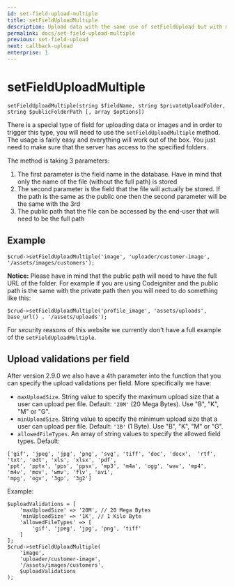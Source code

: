```yaml
---
id: set-field-upload-multiple
title: setFieldUploadMultiple
description: Upload data with the same use of setFieldUpload but with multiple uploads separated by comma in one field
permalink: docs/set-field-upload-multiple
previous: set-field-upload
next: callback-upload
enterprise: 1
---
```


# setFieldUploadMultiple

<pre><code class="language-php">setFieldUploadMultiple(string $fieldName, string $privateUploadFolder, string $publicFolderPath [, array $options])</code></pre>
There is a special type of field for uploading data or images and in order to trigger this type, you will need to use the <code>setFieldUploadMultiple</code> method. The usage is fairly easy and everything will work out of the box. You just need to make sure that the server has access to the specified folders.

The method is taking 3 parameters:
<ol>
	<li>The first parameter is the field name in the database. Have in mind that only the name of the file (without the full path) is stored</li>
	<li>The second parameter is the field that the file will actually be stored. If the path is the same as the public one then the second parameter will be the same with the 3rd</li>
	<li>The public path that the file can be accessed by the end-user that will need to be the full path</li>
</ol>

## Example
<pre><code class="language-php">$crud->setFieldUploadMultiple('image', 'uploader/customer-image', '/assets/images/customers');</code></pre>

<strong>Notice:</strong> Please have in mind that the public path will need to have the full URL of the folder. For example if you are using Codeigniter and the public path is the same with the private path then you will need to do something like this:

<pre><code class="language-php">$crud->setFieldUploadMultiple('profile_image', 'assets/uploads', base_url() . '/assets/uploads');</code></pre>

For security reasons of this website we currently don't have a full example of the <code>setFieldUploadMultiple</code>.

## Upload validations per field

After version 2.9.0 we also have a 4th parameter into the function that you can specify the upload validations per field. More specifically we have:

 - `maxUploadSize`. String value to specify the maximum upload size that a user can upload per file. Default: `'20M'` (20 Mega Bytes). Use "B", "K", "M" or "G". 
 - `minUploadSize`. String value to specify the minimum upload size that a user can upload per file. Default: `'1B'` (1 Byte). Use "B", "K", "M" or "G".
 - `allowedFileTypes`. An array of string values to specify the allowed field types. Default:
```
['gif', 'jpeg', 'jpg', 'png', 'svg', 'tiff', 'doc', 'docx',  'rtf', 'txt', 'odt', 'xls', 'xlsx', 'pdf',
'ppt', 'pptx', 'pps', 'ppsx', 'mp3', 'm4a', 'ogg', 'wav', 'mp4', 'm4v', 'mov', 'wmv', 'flv', 'avi',
'mpg', 'ogv', '3gp', '3g2']
```

Example:

<pre><code class="language-php">$uploadValidations = [
    'maxUploadSize' => '20M', // 20 Mega Bytes
    'minUploadSize' => '1K', // 1 Kilo Byte
    'allowedFileTypes' => [
        'gif', 'jpeg', 'jpg', 'png', 'tiff'
    ]
];
$crud->setFieldUploadMultiple(
    'image', 
    'uploader/customer-image', 
    '/assets/images/customers', 
    $uploadValidations
);</code></pre>

